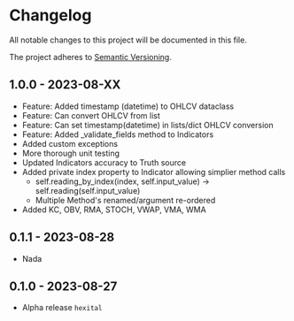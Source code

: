 # Changelog

All notable changes to this project will be documented in this file.

The project adheres to [Semantic Versioning](https://semver.org/spec/v2.0.0.html).

## 1.0.0 - 2023-08-XX
- Feature: Added timestamp (datetime) to OHLCV dataclass
- Feature: Can convert OHLCV from list
- Feature: Can set timestamp(datetime) in lists/dict OHLCV conversion
- Feature: Added _validate_fields method to Indicators
- Added custom exceptions
- More thorough unit testing
- Updated Indicators accuracy to Truth source
- Added private index property to Indicator allowing simplier method calls
  - self.reading_by_index(index, self.input_value) -> self.reading(self.input_value)
  - Multiple Method's renamed/argument re-ordered
- Added KC, OBV, RMA, STOCH, VWAP, VMA, WMA
## 0.1.1 - 2023-08-28
- Nada
## 0.1.0 - 2023-08-27

- Alpha release `hexital`
